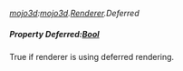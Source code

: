 _[mojo3d](../../modules/mojo3d/mojo3d-module.md):[mojo3d](../../modules/mojo3d/mojo3d-module.md).[Renderer](../../modules/mojo3d/mojo3d-renderer.md).Deferred_
##### Property Deferred:[Bool](../../modules/wonkey/wonkey-types-bool.md)
True if renderer is using deferred rendering.
